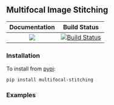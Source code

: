 Multifocal Image Stitching
---------------
| **Documentation** | **Build Status** |
|:-----------------:|:----------------:|
| [![][docs-latest-img]][docs-latest-url] | [![Build Status][build-img]][build-url] |



### Installation

To install from [pypi](https://pypi.org/project/SumOfSquares/):

```
pip install multifocal-stitching
```

### Examples

[docs-latest-img]: https://img.shields.io/badge/docs-latest-blue.svg
[docs-latest-url]: https://sums-of-squares.github.io/sos/index.html#python
[build-img]: https://github.com/yuanchenyang//workflows/CI/badge.svg?branch=master
[build-url]: https://github.com/yuanchenyang//actions?query=workflow%3ACI
